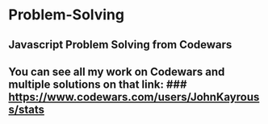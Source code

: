 # Problem-Solving
## Javascript Problem Solving from Codewars
## You can see all my work on Codewars and multiple solutions on that link: ### https://www.codewars.com/users/JohnKayrouss/stats


